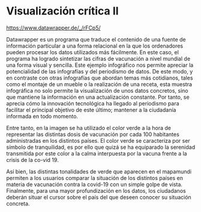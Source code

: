 # Visualización crítica II

https://www.datawrapper.de/_/rFCp5/

Datawrapper es un programa que traduce el contenido de una fuente de información particular  a una forma relacional en la que los ordenadores  pueden procesar los datos utilizados más fácilmente. En este caso, el programa ha logrado sintetizar las cifras de vacunación a nivel mundial de una forma visual y sencilla.
Este ejemplo infográfico nos permite apreciar la potencialidad de las infografías y del periodismo de datos. De este modo, y en contraste con otras infografías que abordan temas más cotidianos, tales como el montaje de un mueble o la realización de una receta, esta muestra infográfica no solo permite la visualización de unos datos concretos, sino que mantiene la información en una actualización constante.  Por tanto, se aprecia cómo la innovación tecnológica ha llegado al periodismo para facilitar el principal objetivo de este último; mantener a la ciudadanía informada en todo momento.

Entre tanto, en la imagen se ha utilizado el color verde a la hora de representar las distintas dosis de vacunación por cada 100 habitantes administradas en los distintos países.  El color verde se caracteriza por ser símbolo de tranquilidad, es por ello que quizá se ha equiparado la serenidad transmitida por este color a la calma interpuesta por la vacuna frente a la crisis de la co-vid 19.

Así bien, las distintas tonalidades de verde que aparecen en el mapamundi permiten a los usuarios comparar la situación de los distintos países en materia de vacunación contra la covid-19 con un simple golpe de vista. Finalmente, para una mayor profundización en los datos, los ciudadanos deberán situar el cursor sobre el país del que deseen conocer su situación concreta.

